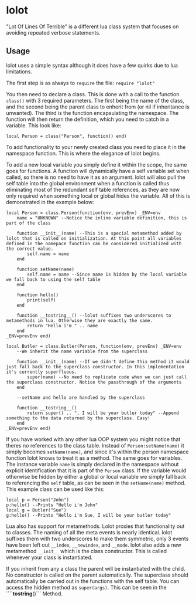 lolot
=====

"Lot Of Lines Of Terrible" is a different lua class system that focuses on avoiding repeated verbose statements.

Usage
-----

lolot uses a simple syntax although it does have a few quirks due to lua limitations.

The first step is as always to ```require``` the file: ```require "lolot"```

You then need to declare a class. This is done with a call to the function ```class()``` with 3 required parameters. The first being the name of the class, and the second being the parent class to enherit from (or nil if inheritance is unwanted). The third is the function encapsulating the namespace. The function will then return the definition, which you need to catch in a variable. This look like:

```
local Person = class("Person", function() end)
```

To add functionality to your newly created class you need to place it in the namespace function. This is where the elegance of lolot begins.

To add a new local variable you simply define it within the scope, the same goes for functions. A function will dynamically have a self variable set when called, so there is no need to have it as an argument. lolot will also pull the self table into the global environment when a function is called thus eliminating most of the redundant self table references, as they are now only required when something local or global hides the variable. All of this is demonstrated in the example below:

```
local Person = class.Person(function(env, prevEnv) _ENV=env
	name = "UNKNOWN" --Notice the inline variable definition, this is part of the class

	function __init__(name) --This is a special metamethod added by lolot that is called on initialization. At this point all variables defined in the namepace function can be considered initialized with the correct value.
		self.name = name
	end

	function setName(name)
		self.name = name --Since name is hidden by the local variable we fall back to using the self table
	end

	function hello()
		print(self)
	end

	function __tostring__() --lolot suffixes two underscores to metamethods in lua. Otherwise they are exactly the same.
		return "Hello i'm " .. name
	end
_ENV=prevEnv end)

local Butler = class.Butler(Person, function(env, prevEnv) _ENV=env
	--We inherit the name variable from the superclass

	function __init__(name) --If we didn't define this method it would just fall back to the superclass constructor. In this implementation it's currently superfluous.
		super(name) --No need to replicate code when we can just call the superclass constructor. Notice the passthrough of the arguments
	end

	--setName and hello are handled by the superclass

	function __tostring__()
		return super() .. ", I will be your butler today" --Append something to the data returned by the superclass. Easy!
	end
_ENV=prevEnv end)
```

If you have worked with any other lua OOP system you might notice that theres no references to the class table. Instead of ```Person:setName(name)``` it simply becomes ```setName(name)```, and since it's within the person namespace function lolot knows to treat it as a method. The same goes for variables. The instance variable ```name``` is simply declared in the namespace without explicit identification that it is part of the ```Person``` class. If the variable would otherwise be hidden by either a global or local variable we simply fall back to referencing the ```self``` table, as can be seen in the ```setName(name)``` method. This example class can be used like this:

```
local p = Person("John")
p:hello() --Prints "Hello i'm John"
local g = Butler("Sue")
g:hello() --Prints "Hello i'm Sue, I will be your butler today"
```

Lua also has support for metamethods. Lolot proxies that functionality out to classes. The naming of all the meta events is nearly identical. lolot suffixes them with two underscores to make them symmetric, only 3 events have been left out ```__index```, ```__newindex```, and ```__mode```. lolot also adds a new metamethod ```__init__``` which is the class constructor. This is called whenever your class is instantiated.

If you inherit from any a class the parent will be instantiated with the child. No constructor is called on the parent automatically. The superclass should automatically be carried out in the functions with the self table. You can access the hidden method as ```super(args)```. This can be seen in the ````__tostring__()``` Method.
